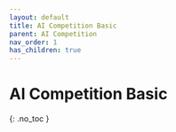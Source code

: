 ```yaml
---
layout: default
title: AI Competition Basic
parent: AI Competition
nav_order: 1
has_children: true
---
```


# AI Competition Basic
{: .no_toc }
